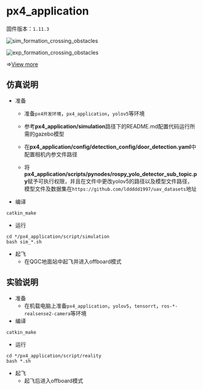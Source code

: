 # px4_application
固件版本：`1.11.3`

![sim_formation_crossing_obstacles](https://github.com/lddddd1997/Videos/blob/main/formation_crossing_obstacles/gazebo_simulation/formation_crossing_obstacles/sim_visual_form_4doors.gif)

![exp_formation_crossing_obstacles](https://github.com/lddddd1997/Videos/blob/main/formation_crossing_obstacles/flight_test/formation_crossing_obstacles/visual_form_crossing1.gif)

$\Rightarrow$[View more](https://github.com/lddddd1997/Videos/tree/main/formation_crossing_obstacles)

## 仿真说明
* 准备

  * 准备`px4开发环境`，`px4_application`，`yolov5`等环境

  * 参考**px4_application/simulation**路径下的README.md配置代码运行所需的gazebo模型
  * 在**px4_application/config/detection_config/door_detection.yaml**中配置相机内参文件路径
  * 将**px4_application/scripts/pynodes/rospy_yolo_detector_sub_topic.py**赋予可执行权限，并且在文件中更改yolov5的路径以及模型文件路径，模型文件及数据集在`https://github.com/lddddd1997/uav_datasets`地址

* 编译

```
catkin_make
```
* 运行

```
cd */px4_application/script/simulation
bash sim_*.sh
```
* 起飞
  * 在QGC地面站中起飞并进入offboard模式

## 实验说明
* 准备
  * 在机载电脑上准备`px4_application`，`yolov5`，`tensorrt`，`ros-*-realsense2-camera`等环境
* 编译

```
catkin_make
```
* 运行

```
cd */px4_application/script/reality
bash *.sh
```
* 起飞
  * 起飞后进入offboard模式